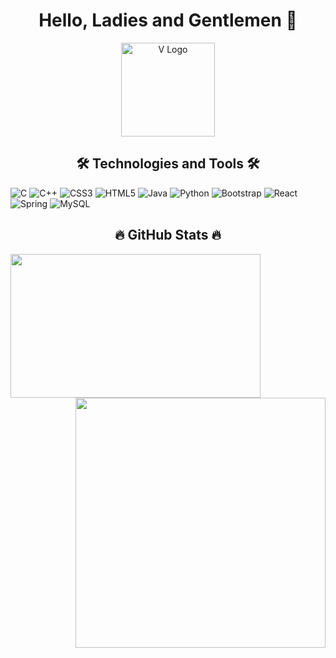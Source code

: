 <h1 align="center">Hello, Ladies and Gentlemen 👋</h1>

<!-- New Logo with V -->
<p align="center">
  <img src="https://via.placeholder.com/150x150.png?text=V" alt="V Logo" width="150" height="150">
</p>

<h2 align="center">🛠 Technologies and Tools 🛠</h2>

![C](https://img.shields.io/badge/c-%2300599C.svg?style=plastic&logo=c&logoColor=white) 
![C++](https://img.shields.io/badge/c++-%2300599C.svg?style=plastic&logo=c%2B%2B&logoColor=white) 
![CSS3](https://img.shields.io/badge/css3-%231572B6.svg?style=plastic&logo=css3&logoColor=white) 
![HTML5](https://img.shields.io/badge/html5-%23E34F26.svg?style=plastic&logo=html5&logoColor=white) 
![Java](https://img.shields.io/badge/java-%23ED8B00.svg?style=plastic&logo=java&logoColor=white) 
![Python](https://img.shields.io/badge/python-3670A0?style=plastic&logo=python&logoColor=ffdd54) 
![Bootstrap](https://img.shields.io/badge/bootstrap-%23563D7C.svg?style=plastic&logo=bootstrap&logoColor=white) 
![React](https://img.shields.io/badge/react-%2320232a.svg?style=plastic&logo=react&logoColor=%2361DAFB) 
![Spring](https://img.shields.io/badge/spring-%236DB33F.svg?style=plastic&logo=spring&logoColor=white) 
![MySQL](https://img.shields.io/badge/mysql-%2300f.svg?style=plastic&logo=mysql&logoColor=white)

<h2 align="center">🔥 GitHub Stats 🔥</h2>

<div align=center>
  <a href="#" title="van">
    <img width="400" align="left" height="230" src="https://github-readme-stats.vercel.app/api?username=TuiTenVan&theme=dark&hide_border=false&include_all_commits=true&count_private=false" />
  </a>
  <a href="#" title="van">
    <img align="right" width="400" src="https://github-readme-stats.vercel.app/api/top-langs/?username=TuiTenVan&theme=dark&hide_border=false&include_all_commits=true&count_private=false&layout=compact" />
  </a>
</div>
